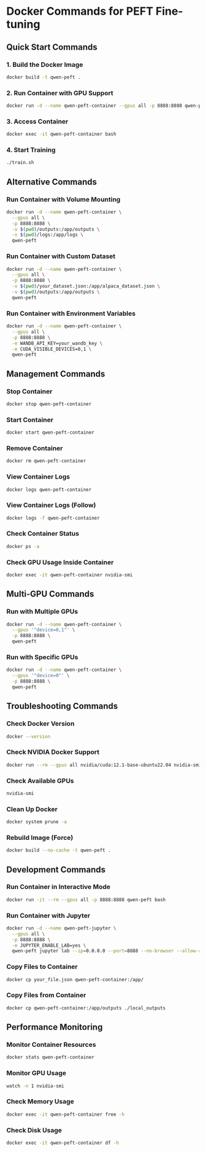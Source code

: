 # Docker Commands for PEFT Fine-tuning

## Quick Start Commands

### 1. Build the Docker Image
```bash
docker build -t qwen-peft .
```

### 2. Run Container with GPU Support
```bash
docker run -d --name qwen-peft-container --gpus all -p 8888:8888 qwen-peft
```

### 3. Access Container
```bash
docker exec -it qwen-peft-container bash
```

### 4. Start Training
```bash
./train.sh
```

## Alternative Commands

### Run Container with Volume Mounting
```bash
docker run -d --name qwen-peft-container \
  --gpus all \
  -p 8888:8888 \
  -v $(pwd)/outputs:/app/outputs \
  -v $(pwd)/logs:/app/logs \
  qwen-peft
```

### Run Container with Custom Dataset
```bash
docker run -d --name qwen-peft-container \
  --gpus all \
  -p 8888:8888 \
  -v $(pwd)/your_dataset.json:/app/alpaca_dataset.json \
  -v $(pwd)/outputs:/app/outputs \
  qwen-peft
```

### Run Container with Environment Variables
```bash
docker run -d --name qwen-peft-container \
  --gpus all \
  -p 8888:8888 \
  -e WANDB_API_KEY=your_wandb_key \
  -e CUDA_VISIBLE_DEVICES=0,1 \
  qwen-peft
```

## Management Commands

### Stop Container
```bash
docker stop qwen-peft-container
```

### Start Container
```bash
docker start qwen-peft-container
```

### Remove Container
```bash
docker rm qwen-peft-container
```

### View Container Logs
```bash
docker logs qwen-peft-container
```

### View Container Logs (Follow)
```bash
docker logs -f qwen-peft-container
```

### Check Container Status
```bash
docker ps -a
```

### Check GPU Usage Inside Container
```bash
docker exec -it qwen-peft-container nvidia-smi
```

## Multi-GPU Commands

### Run with Multiple GPUs
```bash
docker run -d --name qwen-peft-container \
  --gpus '"device=0,1"' \
  -p 8888:8888 \
  qwen-peft
```

### Run with Specific GPUs
```bash
docker run -d --name qwen-peft-container \
  --gpus '"device=0"' \
  -p 8888:8888 \
  qwen-peft
```

## Troubleshooting Commands

### Check Docker Version
```bash
docker --version
```

### Check NVIDIA Docker Support
```bash
docker run --rm --gpus all nvidia/cuda:12.1-base-ubuntu22.04 nvidia-smi
```

### Check Available GPUs
```bash
nvidia-smi
```

### Clean Up Docker
```bash
docker system prune -a
```

### Rebuild Image (Force)
```bash
docker build --no-cache -t qwen-peft .
```

## Development Commands

### Run Container in Interactive Mode
```bash
docker run -it --rm --gpus all -p 8888:8888 qwen-peft bash
```

### Run Container with Jupyter
```bash
docker run -d --name qwen-peft-jupyter \
  --gpus all \
  -p 8888:8888 \
  -e JUPYTER_ENABLE_LAB=yes \
  qwen-peft jupyter lab --ip=0.0.0.0 --port=8888 --no-browser --allow-root
```

### Copy Files to Container
```bash
docker cp your_file.json qwen-peft-container:/app/
```

### Copy Files from Container
```bash
docker cp qwen-peft-container:/app/outputs ./local_outputs
```

## Performance Monitoring

### Monitor Container Resources
```bash
docker stats qwen-peft-container
```

### Monitor GPU Usage
```bash
watch -n 1 nvidia-smi
```

### Check Memory Usage
```bash
docker exec -it qwen-peft-container free -h
```

### Check Disk Usage
```bash
docker exec -it qwen-peft-container df -h
``` 